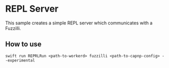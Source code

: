 # REPL Server

This sample creates a simple REPL server which communicates with a Fuzzilli.

## How to use
```
swift run REPRLRun <path-to-workerd> fuzzilli <path-to-capnp-config> --experimental
```
